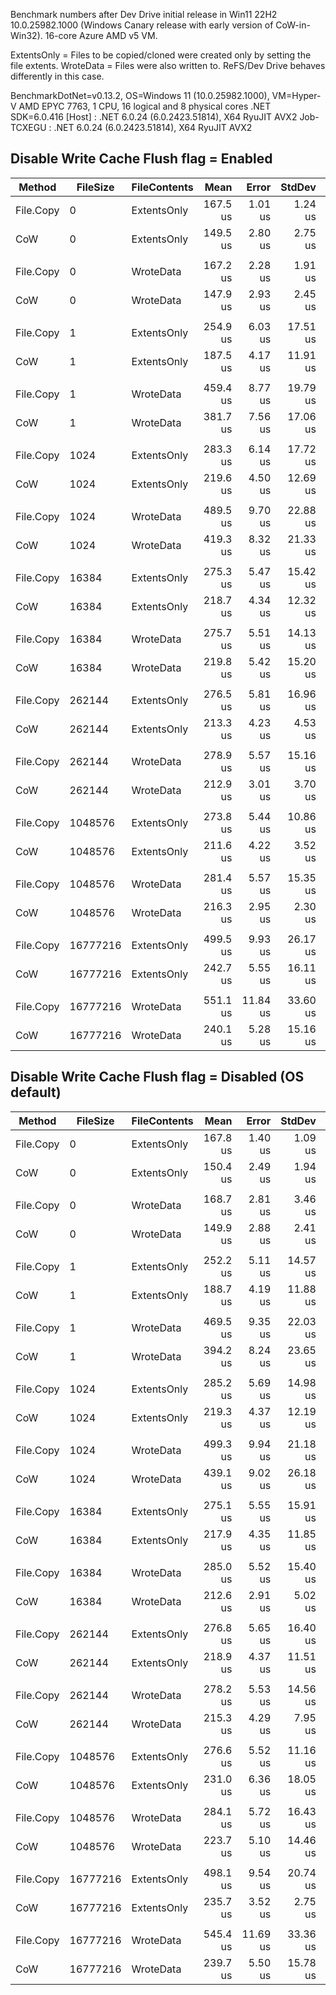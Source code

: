 Benchmark numbers after Dev Drive initial release in Win11 22H2 10.0.25982.1000 (Windows Canary release with early version of CoW-in-Win32).
16-core Azure AMD v5 VM.

ExtentsOnly = Files to be copied/cloned were created only by setting the file extents.
WroteData = Files were also written to. ReFS/Dev Drive behaves differently in this case.

BenchmarkDotNet=v0.13.2, OS=Windows 11 (10.0.25982.1000), VM=Hyper-V
AMD EPYC 7763, 1 CPU, 16 logical and 8 physical cores
.NET SDK=6.0.416
  [Host]     : .NET 6.0.24 (6.0.2423.51814), X64 RyuJIT AVX2
  Job-TCXEGU : .NET 6.0.24 (6.0.2423.51814), X64 RyuJIT AVX2

## Disable Write Cache Flush flag = Enabled

|    Method | FileSize | FileContents |     Mean |    Error |   StdDev |   Median | Ratio | RatioSD |
|---------- |--------- |------------- |---------:|---------:|---------:|---------:|------:|--------:|
| File.Copy |        0 |  ExtentsOnly | 167.5 us |  1.01 us |  1.24 us | 167.5 us |  1.00 |    0.00 |
|       CoW |        0 |  ExtentsOnly | 149.5 us |  2.80 us |  2.75 us | 148.7 us |  0.89 |    0.01 |
|           |          |              |          |          |          |          |       |         |
| File.Copy |        0 |    WroteData | 167.2 us |  2.28 us |  1.91 us | 167.8 us |  1.00 |    0.00 |
|       CoW |        0 |    WroteData | 147.9 us |  2.93 us |  2.45 us | 147.6 us |  0.88 |    0.02 |
|           |          |              |          |          |          |          |       |         |
| File.Copy |        1 |  ExtentsOnly | 254.9 us |  6.03 us | 17.51 us | 245.4 us |  1.00 |    0.00 |
|       CoW |        1 |  ExtentsOnly | 187.5 us |  4.17 us | 11.91 us | 182.1 us |  0.74 |    0.06 |
|           |          |              |          |          |          |          |       |         |
| File.Copy |        1 |    WroteData | 459.4 us |  8.77 us | 19.79 us | 459.5 us |  1.00 |    0.00 |
|       CoW |        1 |    WroteData | 381.7 us |  7.56 us | 17.06 us | 379.4 us |  0.83 |    0.05 |
|           |          |              |          |          |          |          |       |         |
| File.Copy |     1024 |  ExtentsOnly | 283.3 us |  6.14 us | 17.72 us | 273.8 us |  1.00 |    0.00 |
|       CoW |     1024 |  ExtentsOnly | 219.6 us |  4.50 us | 12.69 us | 213.3 us |  0.78 |    0.06 |
|           |          |              |          |          |          |          |       |         |
| File.Copy |     1024 |    WroteData | 489.5 us |  9.70 us | 22.88 us | 487.4 us |  1.00 |    0.00 |
|       CoW |     1024 |    WroteData | 419.3 us |  8.32 us | 21.33 us | 419.6 us |  0.86 |    0.06 |
|           |          |              |          |          |          |          |       |         |
| File.Copy |    16384 |  ExtentsOnly | 275.3 us |  5.47 us | 15.42 us | 267.7 us |  1.00 |    0.00 |
|       CoW |    16384 |  ExtentsOnly | 218.7 us |  4.34 us | 12.32 us | 213.3 us |  0.80 |    0.06 |
|           |          |              |          |          |          |          |       |         |
| File.Copy |    16384 |    WroteData | 275.7 us |  5.51 us | 14.13 us | 269.4 us |  1.00 |    0.00 |
|       CoW |    16384 |    WroteData | 219.8 us |  5.42 us | 15.20 us | 212.5 us |  0.80 |    0.06 |
|           |          |              |          |          |          |          |       |         |
| File.Copy |   262144 |  ExtentsOnly | 276.5 us |  5.81 us | 16.96 us | 268.1 us |  1.00 |    0.00 |
|       CoW |   262144 |  ExtentsOnly | 213.3 us |  4.23 us |  4.53 us | 211.8 us |  0.76 |    0.05 |
|           |          |              |          |          |          |          |       |         |
| File.Copy |   262144 |    WroteData | 278.9 us |  5.57 us | 15.16 us | 272.3 us |  1.00 |    0.00 |
|       CoW |   262144 |    WroteData | 212.9 us |  3.01 us |  3.70 us | 212.8 us |  0.76 |    0.05 |
|           |          |              |          |          |          |          |       |         |
| File.Copy |  1048576 |  ExtentsOnly | 273.8 us |  5.44 us | 10.86 us | 271.1 us |  1.00 |    0.00 |
|       CoW |  1048576 |  ExtentsOnly | 211.6 us |  4.22 us |  3.52 us | 211.5 us |  0.77 |    0.03 |
|           |          |              |          |          |          |          |       |         |
| File.Copy |  1048576 |    WroteData | 281.4 us |  5.57 us | 15.35 us | 274.6 us |  1.00 |    0.00 |
|       CoW |  1048576 |    WroteData | 216.3 us |  2.95 us |  2.30 us | 216.6 us |  0.77 |    0.05 |
|           |          |              |          |          |          |          |       |         |
| File.Copy | 16777216 |  ExtentsOnly | 499.5 us |  9.93 us | 26.17 us | 498.9 us |  1.00 |    0.00 |
|       CoW | 16777216 |  ExtentsOnly | 242.7 us |  5.55 us | 16.11 us | 236.3 us |  0.49 |    0.04 |
|           |          |              |          |          |          |          |       |         |
| File.Copy | 16777216 |    WroteData | 551.1 us | 11.84 us | 33.60 us | 550.8 us |  1.00 |    0.00 |
|       CoW | 16777216 |    WroteData | 240.1 us |  5.28 us | 15.16 us | 232.8 us |  0.44 |    0.04 |


## Disable Write Cache Flush flag = Disabled (OS default)
|    Method | FileSize | FileContents |     Mean |    Error |   StdDev |   Median | Ratio | RatioSD |
|---------- |--------- |------------- |---------:|---------:|---------:|---------:|------:|--------:|
| File.Copy |        0 |  ExtentsOnly | 167.8 us |  1.40 us |  1.09 us | 168.0 us |  1.00 |    0.00 |
|       CoW |        0 |  ExtentsOnly | 150.4 us |  2.49 us |  1.94 us | 151.0 us |  0.90 |    0.01 |
|           |          |              |          |          |          |          |       |         |
| File.Copy |        0 |    WroteData | 168.7 us |  2.81 us |  3.46 us | 167.8 us |  1.00 |    0.00 |
|       CoW |        0 |    WroteData | 149.9 us |  2.88 us |  2.41 us | 150.2 us |  0.89 |    0.03 |
|           |          |              |          |          |          |          |       |         |
| File.Copy |        1 |  ExtentsOnly | 252.2 us |  5.11 us | 14.57 us | 244.7 us |  1.00 |    0.00 |
|       CoW |        1 |  ExtentsOnly | 188.7 us |  4.19 us | 11.88 us | 182.9 us |  0.75 |    0.06 |
|           |          |              |          |          |          |          |       |         |
| File.Copy |        1 |    WroteData | 469.5 us |  9.35 us | 22.03 us | 471.7 us |  1.00 |    0.00 |
|       CoW |        1 |    WroteData | 394.2 us |  8.24 us | 23.65 us | 393.2 us |  0.84 |    0.06 |
|           |          |              |          |          |          |          |       |         |
| File.Copy |     1024 |  ExtentsOnly | 285.2 us |  5.69 us | 14.98 us | 277.4 us |  1.00 |    0.00 |
|       CoW |     1024 |  ExtentsOnly | 219.3 us |  4.37 us | 12.19 us | 213.1 us |  0.77 |    0.06 |
|           |          |              |          |          |          |          |       |         |
| File.Copy |     1024 |    WroteData | 499.3 us |  9.94 us | 21.18 us | 499.7 us |  1.00 |    0.00 |
|       CoW |     1024 |    WroteData | 439.1 us |  9.02 us | 26.18 us | 435.5 us |  0.88 |    0.06 |
|           |          |              |          |          |          |          |       |         |
| File.Copy |    16384 |  ExtentsOnly | 275.1 us |  5.55 us | 15.91 us | 267.9 us |  1.00 |    0.00 |
|       CoW |    16384 |  ExtentsOnly | 217.9 us |  4.35 us | 11.85 us | 213.1 us |  0.79 |    0.06 |
|           |          |              |          |          |          |          |       |         |
| File.Copy |    16384 |    WroteData | 285.0 us |  5.52 us | 15.40 us | 280.4 us |  1.00 |    0.00 |
|       CoW |    16384 |    WroteData | 212.6 us |  2.91 us |  5.02 us | 211.5 us |  0.74 |    0.04 |
|           |          |              |          |          |          |          |       |         |
| File.Copy |   262144 |  ExtentsOnly | 276.8 us |  5.65 us | 16.40 us | 269.4 us |  1.00 |    0.00 |
|       CoW |   262144 |  ExtentsOnly | 218.9 us |  4.37 us | 11.51 us | 214.0 us |  0.79 |    0.05 |
|           |          |              |          |          |          |          |       |         |
| File.Copy |   262144 |    WroteData | 278.2 us |  5.53 us | 14.56 us | 270.9 us |  1.00 |    0.00 |
|       CoW |   262144 |    WroteData | 215.3 us |  4.29 us |  7.95 us | 212.1 us |  0.78 |    0.04 |
|           |          |              |          |          |          |          |       |         |
| File.Copy |  1048576 |  ExtentsOnly | 276.6 us |  5.52 us | 11.16 us | 273.4 us |  1.00 |    0.00 |
|       CoW |  1048576 |  ExtentsOnly | 231.0 us |  6.36 us | 18.05 us | 225.5 us |  0.82 |    0.07 |
|           |          |              |          |          |          |          |       |         |
| File.Copy |  1048576 |    WroteData | 284.1 us |  5.72 us | 16.43 us | 276.7 us |  1.00 |    0.00 |
|       CoW |  1048576 |    WroteData | 223.7 us |  5.10 us | 14.46 us | 219.2 us |  0.79 |    0.06 |
|           |          |              |          |          |          |          |       |         |
| File.Copy | 16777216 |  ExtentsOnly | 498.1 us |  9.54 us | 20.74 us | 496.8 us |  1.00 |    0.00 |
|       CoW | 16777216 |  ExtentsOnly | 235.7 us |  3.52 us |  2.75 us | 236.0 us |  0.48 |    0.02 |
|           |          |              |          |          |          |          |       |         |
| File.Copy | 16777216 |    WroteData | 545.4 us | 11.69 us | 33.36 us | 547.4 us |  1.00 |    0.00 |
|       CoW | 16777216 |    WroteData | 239.7 us |  5.50 us | 15.78 us | 232.2 us |  0.44 |    0.04 |
